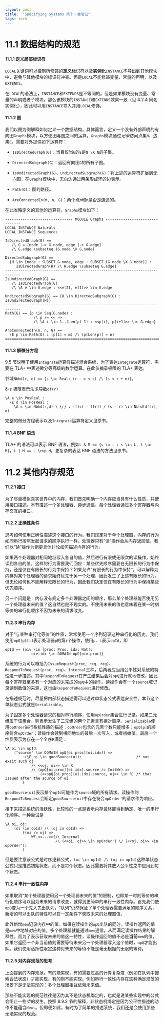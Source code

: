 ```yaml
---
layout: post
title:  "Specifying Systems 第十一章笔记"
tags: tech
---
```


# 11.1 数据结构的规范

#### 11.1.1 定义局部标识符

`LOCAL`关键词可以控制所修饰的**定义**标识符以及**实例化**`INSTANCE`不导出到其他模块中，避免与其他模块的标识符冲突。但是`LOCAL`不能修饰变量、常量的声明，以及`EXTENDS`。

在`LOCAL`的语法上，`INSTANCE`和`EXTENDS`是不等同的。但是如果模块没有变量、常量的声明或者子模块，那么该模块的`INSTANCE`和`EXTENDS`效果一致（见 4.2.4 同名实例化），因此可以用`INSTANCE`导入并用`LOCAL`修饰。

#### 11.1.2 图

我们以图为例解释如何定义一个数据结构，具体而言，定义一个没有外部声明的有向图`Graphs`模块，以方便图与图之间的运算。`Graphs`模块通过*记录*访问点集`N`、边集`E`，需要对外提供如下运算符：

- `IsDirectedGraph(G)`：当且仅当`G`的`E`是`N \X N`的子集。

- `DirectedSubgraph(G)`：返回有向图`G`的所有子图。

- `IsUndirectedGraph(G)`、`UndirectedSubgraph(G)`：将上述的运算符扩展到无向图，在`Graphs`模块中，无向边通过两条形成环的边表示。

- `Path(G)`：图的路径。

- `AreConnectedIn(m, n, G)`：两个点`m`和`n`是否是连通的。

在此省略定义的其他的运算符。`Graphs`模块如下：
```
------------------------------- MODULE Graphs ------------------------------- 
LOCAL INSTANCE Naturals
LOCAL INSTANCE Sequences

IsDirectedGraph(G) ==
   /\ G = [node |-> G.node, edge |-> G.edge]
   /\ G.edge \subseteq (G.node \X G.node)

DirectedSubgraph(G) ==    
  {H \in [node : SUBSET G.node, edge : SUBSET (G.node \X G.node)] :
     IsDirectedGraph(H) /\ H.edge \subseteq G.edge}
-----------------------------------------------------------------------------
IsUndirectedGraph(G) ==
   /\ IsDirectedGraph(G)
   /\ \A e \in G.edge : <<e[2], e[1]>> \in G.edge

UndirectedSubgraph(G) == {H \in DirectedSubgraph(G) : IsUndirectedGraph(H)}
-----------------------------------------------------------------------------
Path(G) == {p \in Seq(G.node) :
             /\ p /= << >>
             /\ \A i \in 1..(Len(p)-1) : <<p[i], p[i+1]>> \in G.edge}

AreConnectedIn(m, n, G) == 
  \E p \in Path(G) : (p[1] = m) /\ (p[Len(p)] = n)
=============================================================================
```

#### 11.1.3 解微分方程

9.5 节说明了使用`Integrate`运算符描述混合系统，为了表达`Integrate`运算符，需要在 TLA+ 中表述微分等高级的数学运算。在此仅摘录极限的 TLA+ 表达。

邻域`Nbhd(r, e) == {s \in Real: (r - e < s) /\ (s < r + e)}`。

δ-ε 极限表示法求导数`df(r)`
```
\A e \in PosReal :
  \E d \in PosReal : 
    \A s \in Nbhd(r,d) \ {r} : (f[s] - f[r]) / (s - r) \in Nbhd(df[r], e)
```

完整的微分方程表示以及`Integrate`运算符定义见原书。

#### 11.1.4 BNF 语法

TLA+ 的语法可以表示 BNF 语法，例如`L & M == {s \o t : s \in L, t \in M}`，`L | M == L \cup M`。更复杂的表达 BNF 语法的方法见原书。

# 11.2 其他内存规范

#### 11.2.1 接口

为了尽量模拟真实世界中的内存，我们首先明确一个内存应当具有什么性质，并使用接口描述。本节描述一个多处理器、异步通信、每个处理器通过多个寄存器与内存交互的接口。

#### 11.2.2 正确性条件

思考如何使用正确性描述这个接口的行为。我们规定对于单个处理器，内存的行为如同串行按照发起请求的顺序执行一样。处理器只有“读”操作会从内存返回值，我们以“读”操作为例更具体讨论如何描述内存的行为。

如果两个处理器对相同地址写入各自的值，然后进行有限或无限次的读操作，始终读到各自的值。这样的行为需要我们回应：某些优先顺序需要在无限长的行为中保持，还是仅在有限长的行为中保持？如果允许“有限长的行为中保持”，可以解释为内存对某个处理器的请求始终优先于另一个处理，因此发生了上述有限长的行为。但无论如何也不能解释无限长的行为，因此我们决定仅在有限长的行为中保持某些优先顺序。

另一个问题是：内存没有规定多个处理器之间的顺序，那么某个处理器能否使用另一个处理器未来的值？这自然也是不现实的。不使用未来的值也意味着在某一时刻等价的串行化顺序不因为未来的请求改变。

#### 11.2.3 串行内存

对于“与某种串行化等价”的性质，常常使用一个序列记录这种串行化的历史。我们使用`opQ[p][i]`表示处理器`p`的第`i`个操作，使用`p`、`i`表示`opId`，即
```
opId == {oiv \in [proc: Proc, idx: Nat]: 
            oiv.idx \in DOMAIN opQ[oiv.proc]}
```

系统的行为可以概括为`IssueRequest(proc, req, reg)`、`RespondToRequest(proc, reg)`、`Internal`三种，后两者应当用公平性对系统的特性进一步描述。其中`RespondToRequest`在产生结果后会对`opQ`进行就地修改，因此每个寄存器至多有一个对应的未完成的`opQ`中的操作。读操作会有一个`source`域记录读到数值的来源，这也由`RespondToRequest`进行修改。

在描述规范时，尽量把内部状态描述得可以通过单状态公式表达安全性。本节这个单状态公式就是`Serializable`。

为了固定多个处理器请求的相对串行顺序，使用`opOrder`集合进行记录。如果二元组属于该集合，则表示发生了二元组的两个元素具有相对顺序。`Serializable`使用`opOrder`进行系统性质的描述：`opOrder`包含的元素个数只能增多；`opQ[p]`的顺序符合`opOrder`；读操作会读到相同地址的最后一次写入，或者初始值。最后一个性质表示为存在一个全序`R`满足：
```
\A oi \in opId:
    ("source" \in DOMAIN opQ[oi.proc][oi.idx]) =>
        ~(\E oj \in goodSource(oi):                         /* not exsit such oj
            /\ <<oj, oi>> \in R
            /\ (opQ[oi.proc][oi.idx].source /= InitWr) =>
                (<<opQ[oi.proc][oi.idx].source, oj>> \in R) /* that issued after the source of oi
        )
```

`goodSource(oi)`表示某个`opId`可能作为`source`域的所有请求。读操作的`RespondToRequest`会断定`goodSource(oi)`中存在符合`opOrder'`的请求作为响应。

接下来描述系统的活跃性，比较难的一点是表示内存最终能得到确定、唯一的串行化顺序。一种尝试是
```
\A oi, oj:
    (oi \in opId) /\ (oj in opId) =>
        ((oi /= oj) =>
            WF_<<...>>(/\ Internal
                       /\ (<<oi, oj>> \in opOrder') \/ (<<oj, oi>> \in opOrder'))
        )
```
但是要注意该公式是时序逻辑公式，`(oi \in opId) /\ (oj in opId)`这种单状态公式只是描述初始状态，而不是每个状态。因此需要将其放入公平性之中应用到每个状态。

#### 11.2.4 串行一致性内存

如果取消“某个处理器使用另一个处理器未来的值”的限制，也即某一时刻等价的串行化顺序可以因为未来的请求改变，就得到更简单的串行一致性内存。首先我们使`opQ`变为一个先入先出队列，“队列”仍然保证了单个处理器需要满足的顺序关系，新增的可以出队的特性可以在一定条件下获取未来的处理器值。

此外新增`mem`记录内存中的值。如果在读操作的`opQ`出队的同时，读操作返回的值是`mem`中地址对应的值，多个处理器就能通过`mem`通信，从而满足读操作结果的解释性。而为了表示获取未来的值这一特性，读操作返回的值不必是**当前**`mem`的值，如果它返回一个非当前值则需要等待未来另一个处理器写入这个值时，`opQ`才能出队。我们使用活跃性限定这种对未来的等待不能是毫无根据的无限的等待。

#### 11.2.5 对内存规范的思考

上面提到的内存规范，有的能实现，有的需要过高的计算复杂度（例如在队列中搜索合法状态）才能实现，有的则不能实现。例如串行一致性内存在这种满足规范的场景下是无法实现的：多个处理器相互依赖未来值。

那些不能实现的规范往往是因为其不是状态机绑定的，也就是说某些实现中的公式会阻止一些*步*的发生。按照 8.9.2 节的解释，非状态机绑定是因为公平性描述的动作不能蕴含`Next`。但即便如此，有时为了简单的描述系统，我们还是会使用那些无法实现的规范。